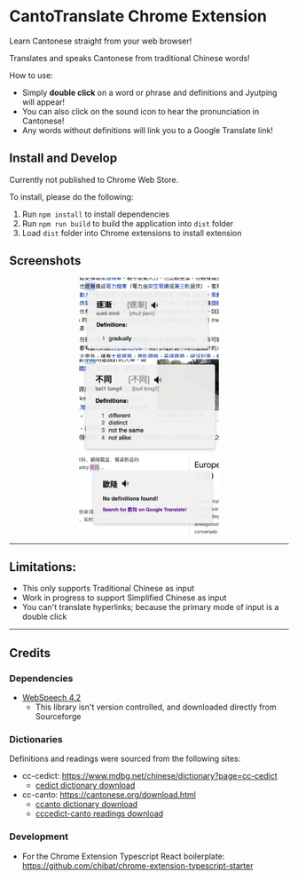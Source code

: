 # CantoTranslate Chrome Extension

Learn Cantonese straight from your web browser!

Translates and speaks Cantonese from traditional Chinese words!

How to use:
* Simply **double click** on a word or phrase and definitions and Jyutping will appear!
* You can also click on the sound icon to hear the pronunciation in Cantonese!
* Any words without definitions will link you to a Google Translate link!

## Install and Develop

Currently not published to Chrome Web Store.

To install, please do the following:
1. Run `npm install` to install dependencies
1. Run `npm run build` to build the application into `dist` folder
1. Load `dist` folder into Chrome extensions to install extension

## Screenshots

<p align="center">
  <img src="Screenshots/screenshot1.png" width="50%"/>
  <img src="Screenshots/screenshot2.png" width="50%"/>
  <img src="Screenshots/screenshot3.png" width="50%"/>
</p>

---

## Limitations:

* This only supports Traditional Chinese as input
* Work in progress to support Simplified Chinese as input
* You can't translate hyperlinks; because the primary mode of input is a double click

---

## Credits

### Dependencies

* [WebSpeech 4.2](https://sourceforge.net/projects/e-guidedog/files/WebSpeech/)
  * This library isn't version controlled, and downloaded directly from Sourceforge

### Dictionaries

Definitions and readings were sourced from the following sites:

* cc-cedict: https://www.mdbg.net/chinese/dictionary?page=cc-cedict
  * [cedict dictionary download](https://www.mdbg.net/chinese/export/cedict/cedict_1_0_ts_utf-8_mdbg.txt.gz)
* cc-canto: https://cantonese.org/download.html
  * [ccanto dictionary download](https://cantonese.org/cccanto-170202.zip)
  * [cccedict-canto readings download](https://cantonese.org/cccedict-canto-readings-150923.zip)

### Development

* For the Chrome Extension Typescript React boilerplate: https://github.com/chibat/chrome-extension-typescript-starter
